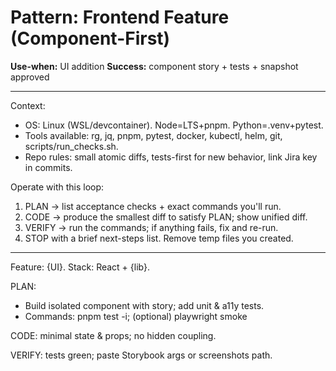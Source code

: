 # Pattern: Frontend Feature (Component-First)

**Use-when:** UI addition
**Success:** component story + tests + snapshot approved

---

Context:
- OS: Linux (WSL/devcontainer). Node=LTS+pnpm. Python=.venv+pytest.
- Tools available: rg, jq, pnpm, pytest, docker, kubectl, helm, git, scripts/run_checks.sh.
- Repo rules: small atomic diffs, tests-first for new behavior, link Jira key in commits.

Operate with this loop:
1) PLAN → list acceptance checks + exact commands you'll run.
2) CODE → produce the smallest diff to satisfy PLAN; show unified diff.
3) VERIFY → run the commands; if anything fails, fix and re-run.
4) STOP with a brief next-steps list. Remove temp files you created.

---

Feature: {UI}. Stack: React + {lib}.

PLAN:
- Build isolated component with story; add unit & a11y tests.
- Commands: pnpm test -i; (optional) playwright smoke

CODE: minimal state & props; no hidden coupling.

VERIFY: tests green; paste Storybook args or screenshots path.
